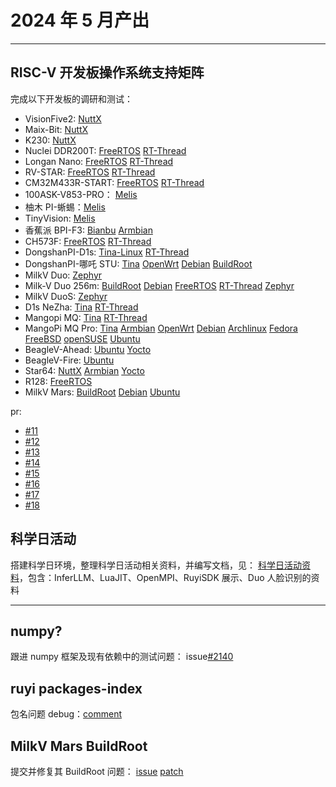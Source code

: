 # 2024 年 5 月产出

---

## RISC-V 开发板操作系统支持矩阵

完成以下开发板的调研和测试：
- VisionFive2: [NuttX](https://github.com/ruyisdk/support-matrix/tree/main/VisionFive2/NuttX)
- Maix-Bit: [NuttX](https://github.com/ruyisdk/support-matrix/tree/main/Maix-I_K210/NuttX)
- K230: [NuttX](https://github.com/ruyisdk/support-matrix/tree/main/K230/NuttX)
- Nuclei DDR200T: [FreeRTOS](https://github.com/ruyisdk/support-matrix/tree/main/DDR200T/FreeRTOS) [RT-Thread](https://github.com/ruyisdk/support-matrix/tree/main/DDR200T/RT-Thread)
- Longan Nano: [FreeRTOS](https://github.com/ruyisdk/support-matrix/tree/main/Longan_Nano/FreeRTOS) [RT-Thread](https://github.com/ruyisdk/support-matrix/tree/main/Longan_Nano/RT-Thread)
- RV-STAR: [FreeRTOS](https://github.com/ruyisdk/support-matrix/tree/main/RV_STAR/FreeRTOS) [RT-Thread](https://github.com/ruyisdk/support-matrix/tree/main/RV_STAR/RT-Thread)
- CM32M433R-START: [FreeRTOS](https://github.com/ruyisdk/support-matrix/tree/main/CM32M433R/FreeRTOS) [RT-Thread](https://github.com/ruyisdk/support-matrix/tree/main/CM32M433R/RT-Thread)
- 100ASK-V853-PRO： [Melis](https://github.com/ruyisdk/support-matrix/tree/main/100ASK/Melis)
- 柚木 PI-蜥蜴：[Melis](https://github.com/ruyisdk/support-matrix/tree/main/YouMuPI/Melis)
- TinyVision: [Melis](https://github.com/ruyisdk/support-matrix/tree/main/TinyVision/Melis)
- 香蕉派 BPI-F3: [Bianbu](https://github.com/ruyisdk/support-matrix/tree/main/BPI-F3/Bianbu) [Armbian](https://github.com/ruyisdk/support-matrix/tree/main/BPI-F3/Armbian)
- CH573F: [FreeRTOS](https://github.com/ruyisdk/support-matrix/tree/main/CH573F/FreeRTOS) [RT-Thread](https://github.com/ruyisdk/support-matrix/tree/main/CH573F/RT-Thread)
- DongshanPI-D1s: [Tina-Linux](https://github.com/ruyisdk/support-matrix/tree/main/DongShanPI-D1s/TinaLinux) [RT-Thread](https://github.com/ruyisdk/support-matrix/tree/main/DongShanPI-D1s/RT-Thread)
- DongshanPI-哪吒 STU: [Tina](https://github.com/ruyisdk/support-matrix/tree/main/DongshanPI-STU/TinaLinux) [OpenWrt](https://github.com/ruyisdk/support-matrix/tree/main/DongshanPI-STU/OpenWrt) [Debian](https://github.com/ruyisdk/support-matrix/tree/main/DongshanPI-STU/Debian) [BuildRoot](https://github.com/ruyisdk/support-matrix/tree/main/DongshanPI-STU/BuildRoot)
- MilkV Duo: [Zephyr](https://github.com/ruyisdk/support-matrix/tree/main/Duo/Zephyr)
- Milk-V Duo 256m: [BuildRoot](https://github.com/ruyisdk/support-matrix/tree/main/Duo256m/BuildRoot) [Debian](https://github.com/ruyisdk/support-matrix/tree/main/Duo256m/Debian) [FreeRTOS](https://github.com/ruyisdk/support-matrix/tree/main/Duo256m/FreeRTOS) [RT-Thread](https://github.com/ruyisdk/support-matrix/tree/main/Duo256m/RT-Thread) [Zephyr](https://github.com/ruyisdk/support-matrix/tree/main/Duo256m/Zephyr)
- MilkV DuoS: [Zephyr](https://github.com/ruyisdk/support-matrix/tree/main/Duo_S/Zephyr)
- D1s NeZha: [Tina](https://github.com/ruyisdk/support-matrix/tree/main/NeZha-D1s/TinaLinux) [RT-Thread](https://github.com/ruyisdk/support-matrix/tree/main/NeZha-D1s/RT-Thread)
- Mangopi MQ: [Tina](https://github.com/ruyisdk/support-matrix/tree/main/mangopi_mq/TinaLinux) [RT-Thread](https://github.com/ruyisdk/support-matrix/tree/main/mangopi_mq/RT-Thread)
- MangoPi MQ Pro: [Tina](https://github.com/ruyisdk/support-matrix/tree/main/mangopi_mq_pro/TinaLinux) [Armbian](https://github.com/ruyisdk/support-matrix/tree/main/mangopi_mq_pro/Armbian) [OpenWrt](https://github.com/ruyisdk/support-matrix/tree/main/mangopi_mq_pro/OpenWrt) [Debian](https://github.com/ruyisdk/support-matrix/tree/main/mangopi_mq_pro/Debian) [Archlinux](https://github.com/ruyisdk/support-matrix/tree/main/mangopi_mq_pro/ArchLinux) [Fedora](https://github.com/ruyisdk/support-matrix/tree/main/mangopi_mq_pro/Fedora) [FreeBSD](https://github.com/ruyisdk/support-matrix/tree/main/mangopi_mq_pro/FreeBSD) [openSUSE](https://github.com/ruyisdk/support-matrix/tree/main/mangopi_mq_pro/openSUSE) [Ubuntu](https://github.com/ruyisdk/support-matrix/tree/main/mangopi_mq_pro/Ubuntu)
- BeagleV-Ahead: [Ubuntu](https://github.com/ruyisdk/support-matrix/tree/main/BeagleV-Ahead/Ubuntu) [Yocto](https://github.com/ruyisdk/support-matrix/tree/main/BeagleV-Ahead/Yocto)
- BeagleV-Fire: [Ubuntu](https://github.com/ruyisdk/support-matrix/tree/main/BeagleV-Fire/Ubuntu)
- Star64: [NuttX](https://github.com/ruyisdk/support-matrix/tree/main/STAR64/NuttX) [Armbian](https://github.com/ruyisdk/support-matrix/tree/main/STAR64/Armbian) [Yocto](https://github.com/ruyisdk/support-matrix/tree/main/STAR64/Yocto)
- R128: [FreeRTOS](https://github.com/ruyisdk/support-matrix/tree/main/R128-EVT/FreeRTOS)
- MilkV Mars: [BuildRoot](https://github.com/ruyisdk/support-matrix/tree/main/Mars/BuildRoot) [Debian](https://github.com/ruyisdk/support-matrix/tree/main/Mars/Debian) [Ubuntu](https://github.com/ruyisdk/support-matrix/tree/main/Mars/Ubuntu)
 
pr:
- [#11](https://github.com/KevinMX/support-matrix/pull/11)
- [#12](https://github.com/KevinMX/support-matrix/pull/12)
- [#13](https://github.com/KevinMX/support-matrix/pull/13)
- [#14](https://github.com/KevinMX/support-matrix/pull/14)
- [#15](https://github.com/KevinMX/support-matrix/pull/15)
- [#16](https://github.com/KevinMX/support-matrix/pull/16)
- [#17](https://github.com/KevinMX/support-matrix/pull/17)
- [#18](https://github.com/KevinMX/support-matrix/pull/18)


## 科学日活动

搭建科学日环境，整理科学日活动相关资料，并编写文档，见：
[科学日活动资料](https://github.com/wychlw/plct/tree/main/doc/ScienceDay)，包含：InferLLM、LuaJIT、OpenMPI、RuyiSDK 展示、Duo 人脸识别的资料

---

## numpy?

跟进 numpy 框架及现有依赖中的测试问题：
issue[#2140](https://github.com/google/highway/issues/2140)

## ruyi packages-index

包名问题 debug：[comment](https://github.com/ruyisdk/packages-index/issues/2#issuecomment-2141564213)

## MilkV Mars BuildRoot

提交并修复其 BuildRoot 问题：
[issue](https://github.com/milkv-mars/mars-buildroot-sdk/issues/9)
[patch](https://gist.github.com/wychlw/7ca230df77b990bfd4c56b617af68e42)